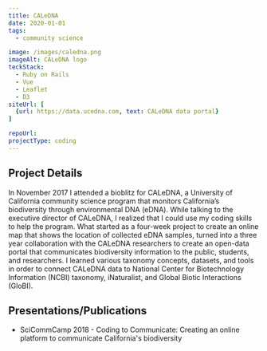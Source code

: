 ```yaml
---
title: CALeDNA
date: 2020-01-01
tags:
  - community science

image: /images/caledna.png
imageAlt: CALeDNA logo
teckStack:
  - Ruby on Rails
  - Vue
  - Leaflet
  - D3
siteUrl: [
  {url: https://data.ucedna.com, text: CALeDNA data portal}
]

repoUrl:
projectType: coding
---
```


## Project Details

In November 2017 I attended a bioblitz for CALeDNA, a University of California community science program that monitors California’s biodiversity through environmental DNA (eDNA). While talking to the executive director of CALeDNA, I realized that I could use my coding skills to help the program. What started as a four-week project to create an online map that shows the location of collected eDNA samples, turned into a three year collaboration with the CALeDNA researchers to create an open-data portal that communicates biodiversity information to the public, students, and researchers. I learned various taxonomy concepts, datasets, and tools in order to connect CALeDNA data to National Center for Biotechnology Information (NCBI) taxonomy, iNaturalist, and Global Biotic Interactions (GloBI).

## Presentations/Publications

- SciCommCamp 2018 - Coding to Communicate: Creating an online platform to communicate California's biodiversity

